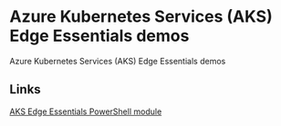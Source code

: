# Azure Kubernetes Services (AKS) Edge Essentials demos

Azure Kubernetes Services (AKS) Edge Essentials demos

## Links

[AKS Edge Essentials PowerShell module](https://learn.microsoft.com/en-us/azure/aks/hybrid/reference/aks-edge-ps/)
